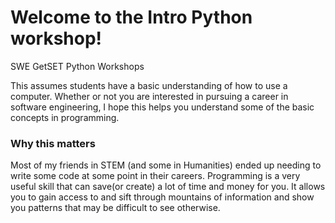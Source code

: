 # Welcome to the Intro Python workshop!

SWE GetSET Python Workshops

This assumes students have a basic understanding of how to use a computer.  Whether or not you are interested in pursuing a career in software engineering, I hope this helps you understand some of the basic concepts in programming.

### Why this matters

Most of my friends in STEM \(and some in Humanities\) ended up needing to write some code at some point in their careers.  Programming is a very useful skill that can save\(or create\) a lot of time and money for you.  It allows you to gain access to and sift through mountains of information and show you patterns that may be difficult to see otherwise.




